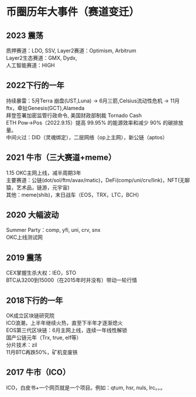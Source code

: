 # 币圈历年大事件（赛道变迁）
## 2023 震荡

质押赛道：LDO, SSV,
Layer2赛道：Optimism, Arbitrum  
Layer2生态赛道：GMX, Dydx,  
人工智能赛道：HIGH  


## 2022下行的一年
持续暴雷：5月Terra 崩盘(UST,Luna) -> 6月三箭,Celsius流动性危机 -> 11月ftx，牵扯Genesis(GCT),Alameda  
拜登签署加密监管行政命令, 美国财政部制裁 Tornado Cash  
ETH Pow->Pos（2022.9.15）提高 99.95% 的能源效率和减少 90% 的碳排放量。  
中间火过：DID（灵魂绑定），二层网络（op上主网），新公链（aptos）

## 2021 牛市（三大赛道+meme）
1.15 OKC主网上线，减半周期3年  
主要赛道：公链(dot/sol/ftm/avax/matic)，DeFi(comp/uni/crv/link)，NFT(无聊猿，艺术品，链游，元宇宙)  
其他：meme(shib)，末日战车（EOS，TRX，LTC，BCH）  


## 2020 大幅波动
Summer Party：comp, yfi, uni, crv, snx  
OKC上线测试网

## 2019 震荡
CEX掌握生杀大权：IEO，STO  
BTC从3200到15000（在2015年时并没有）带动一轮行情


## 2018下行的一年
OK成立区块链研究院  
ICO浪潮，上半年继续火热，直至下半年才逐渐熄火  
EOS第三代区块链：6月主网上线，连续一年线性解锁  
国产公链元年（Trx, true, elf等）  
分片技术：zil  
11月BTC再跌50%，矿机变废铁  

## 2017 牛市（ICO）
ICO，白皮书+一个网页就是一个项目。例如：qtum, hsr, nuls, lrc。。。


